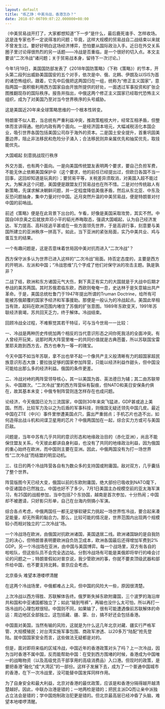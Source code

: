 ```yaml
---
layout: default
title: "练乙铮：中美冷战，香港怎办？"
date: 2018-07-06T09:07:22.000000+08:00
---
```


（中美贸易战开打了，大家都想知道“下一步”是什么，最后鹿死谁手、怎样收场。这是连专家也不一定说得准的问题；毕竟，这样大规模的贸易战自二战结束以来就不曾发生过。要好好明白这场经济博弈，恐怕要从国际政治入手。近日在外交关系圈子里讨论得很热烈的另一话题——冷战是否重临，是一个很好的切入点。本文主要谈“二次冷战”诸问题；关于贸易战本身，留待下一次讨论。）

今年1月19日，美国国防部发表了《2018年国防策略》（下称《策略》）的节本，开头第二段列出威胁美国国安的五个对手，依次是中、俄、北韩、伊朗及以ISIS为首的诸恐怖组织。跟着，它先中后俄把这两国归在一组，统称为“修正主义国家”，意指两国一面积极利用西方国家自由开放所提供的好处，一面透过军事投资和扩张企图推翻现存的国际秩序。报告并指出，中俄这两个修正主义国家已经取代恐怖主义组织，成为了对美国乃至对当今世界秩序的头号威胁。

这是美国近20年来全球策略思维的一个根本性转变。

特朗普不似人君，当总统有严重利益冲突，推政策粗枝大叶，经常互相矛盾，但整体而言讲得通。他的内政有两个面向。一是经济固本培元，大幅减税活化本国企业，吸引世界各国包括美国公司存于海外的资本。二是国土安全提升，首重巩固美墨边界，阻止非法移民和危险分子涌入；合法移民则弃亲属优先和抽奖优先，取技能优先。

大国崛起  刻意挑战现行秩序

外交方面，也有两个面向。一是向美国传统盟友表明两个要求，要自己负担军费，不能无休止依赖美国保护伞（这个要求，他的前任已经提出过，但欧日各国不当一回事，这回却知道是玩真的）；要贸易平等，关税差异须取消，对美国入超不能过大。为解决这个问题，美国便是跟盟友打贸易战也在所不惜。二是对付传统敌人有新策略，先谋求解决朝鲜问题，并一定程度降低美俄矛盾，然后从东北亚、中东及反恐问题抽身，集中力量对付中国。近月突然升温的中美贸易战，便是特朗普对付中国的前哨战。

前述《策略》便是在此背景下出台的。乍看，好像是美国采取攻势，其实不然。中国自08京奥之后就放弃邓小平的韬光养晦取态，强调大国崛起，认为自己经济发达、军力提高、高科技追平甚或在一些方面领先世界，于是高调行事，刻意要与美国所建立的亚洲秩序一拼高下。如此，当下亚洲的紧张局面，实乃中美共业、鸡与蛋互生的结果。

一个有趣问题是，这是否意味着世局因中美对抗而进入“二次冷战”？

西方保守派多认为世界已进入这样的“二次冷战”局面。持否定态度的，主要是西方的开明派、左派和中国；“冷战思维”几个字成了他们对保守派的攻击主题。孰是孰非？

二战了结，欧洲和东方诸国元气大伤，剩下真正有实力的大国就是于大战中后期才参战的美苏两国。其时苏俄君临东欧，西欧则奄奄一息，史达林于是矢意输出共产革命。于是，美国总统杜鲁门于1947年提出所谓的Truman Doctrine，给所有可能被苏俄颠覆的国家予经济和军事援助。那便是一般认为的冷战起点。美国此举相当有效，起码在欧洲范围内堵住了苏俄的扩张意图。1989年东欧变天，1991年苏联经济衰竭，苏共回天乏力，终于解体。冷战结束。

回顾冷战全过程，不难察觉其若干特征，可与当今世局一一比较：

一、冷战是两种历史传统加两个相反的当代意识形态之间你死我活的全面冲突。有人曾经开玩笑，说那时两大阵营里唯一的共同价值就是古典芭蕾，所以苏联国宝雷里耶夫跑到西方去，西方也奉为一等一的瑰宝。

今天中国不如当年苏联，拿不出也举不起一个像共产主义般清晰有力的超国家超民族意识形态大旗；要拉拢足够的国家参加阵营，只能以经济利益作甜头，但中国没可能给出那么多的经济利益。俄国的条件更差。

二、冷战对峙的两阵营领导核心，其一以美国为首、英法德日为辅；其二由苏联带头、中国跟次。“二次冷战”里的西方阵营纵有裂痕，但NATO和美日安保条约俱在，故其基本未变；中俄专制阵营则连怎样存在也成问题。

论经济，今天俄国已沦为三流国家，中国则30年来突飞猛进，GDP甚或追上美国。然而，比较军力及以之为后盾的军事科技，则俄国无疑还领先中国几皮。最近中国在ZTE（中兴）事件里惨遭美国点穴，露出严重弱点；手机芯片也造不出，如何造得出战斗机和间谍卫星用的芯片？中俄两国加在一起，综合实力方或可与美国匹敌。

问题是，当年中苏有几乎共同的意识形态和地缘政治目的（赤化亚洲），尚且不能保住盟友关系，今天彼此都讲自身利益，也没有了共同的地缘政治利益，因为俄国的重心始终在欧洲，而中国则主要在亚洲。因此，中俄两国没有为打一场世界性“二次冷战”而结盟的明显动机。

三、往日的两个冷战阵营各自有为数众多的支持国或附庸国。敌对双方，几乎囊括了整个世界。

阵营版图今天已经大变，俄国以前的东欧附庸国，绝大部份已吸收到NATO麾下，中亚诸国亦已然独立。中国也好不了多少。7月1日美国主办规模空前的亚太海军演习，有25国的战舰参加，当中包括7个东协国，越南是首次参加，十分热闹；中国却不被邀请，只好影只形单，自己在台海内侧搞小军演。

综合各点考虑，中俄两国任一都无足够软硬实力挑起一场世界性冷战，要合起来凑足能量，却无所需的黏合力。那么，比较可能的情况是，世界范围内出现两个规模较小而相对独立的“二次冷战”场。

一个冷战场在欧洲，由俄国对抗欧洲诸国，美国退居二线。欧洲诸国缺的是自我防卫的决心，但特朗普表明要欧洲自负防卫成本，欧洲各国最后还得增加军费到2% GDP。另一个冷战场在亚洲，由中国与美国博弈。每一个战场里，双方有各自的啦啦队，但这些队员不会完全选边站。分割冷战场有可能是美俄即将举行的峰会讨论的问题之一；特朗普假如对普京说，我少管欧洲的事，你就不要卖顶级武器和部件给中国，也不要支持北韩，普京应会考虑。

北京昏头  难望本港喽啰清醒

在这两个冷战场里，中俄都难占上风，但中国的风险大一些，原因很清楚。

上次冷战以西方得胜、苏联解体告终。俄罗斯失掉东欧附庸国，三个波罗的海沿岸共和国和中亚诸国都独立了；如此“输到甩裤”，再输也没什么太可怕，所以再打一场冷战的心理包袱很轻。中国则不同，如果输了，很有可能遭遇像前苏联解体的命运：周边地区全部独立。这包括藏、疆、蒙、台，搞不好还会包括香港。

中国面对美国，当然有输的风险，这就是为什么这几年北京对藏、疆实行严格军管、大规模殖民；对台湾实施军事包围、商政军渗透、以20多万“陆配”抢先登陆。就中国国家安全而言，这些做法无疑都是对的。

但是，面对即将来临的区域冷战，中国近年的香港政策对头了吗？上一次冷战，因为当时香港不属中国，反而能帮助中国：在受到西方围堵的时候，香港成为中国唯一的战略物资（以及高级党员干部享用的高级消费品）入口港。但现时的政策，是要把香港“融化”成“大湾区”的一部份。这样子发展下去，成为了一个普通中国城市的香港，在下一次冷战里，没可能替中国发挥同样作用。

为了自身安全和最大利益，北京对香港的最优政策，应该是和香港分隔得越开越清楚越好。因此，中联办治港是错的；一地两检是错的；把民主派DQ而让亲中派独占立法会是错的；学中国炮制政治犯更是错的。但北京最高层已经冲昏了头脑，难望本地喽啰清醒。

